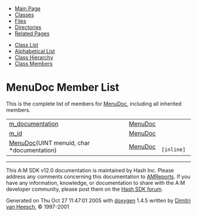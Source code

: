<div class="tabs">

- [Main Page](index.md)
- <span id="current">[Classes](annotated.md)</span>
- [Files](files.md)
- [Directories](dirs.md)
- [Related Pages](pages.md)

</div>

<div class="tabs">

- [Class List](annotated.md)
- [Alphabetical List](classes.md)
- [Class Hierarchy](hierarchy.md)
- [Class Members](functions.md)

</div>

# MenuDoc Member List

This is the complete list of members for <a href="classMenuDoc.md" class="el">MenuDoc</a>, including all inherited members.

|  |  |  |
|----|----|----|
| <a href="classMenuDoc.md#42712fe7932262f9b0df441f5d17e6d3" class="el">m_documentation</a> | <a href="classMenuDoc.md" class="el">MenuDoc</a> |  |
| <a href="classMenuDoc.md#2c7397eb19298a63b3012d70e4b6b694" class="el">m_id</a> | <a href="classMenuDoc.md" class="el">MenuDoc</a> |  |
| <a href="classMenuDoc.md#992031811343d8803051645af15af29c" class="el">MenuDoc</a>(UINT menuid, char \*documentation) | <a href="classMenuDoc.md" class="el">MenuDoc</a> | ` [inline]` |

------------------------------------------------------------------------

<span class="small">This A:M SDK v12.0 documentation is maintained by Hash Inc. Please address any comments concerning this documentation to [AMReports](http://www.hash.com/reports). If you have any information, knowledge, or documentation to share with the A:M developer community, please post them on the [Hash SDK forum](http://www.hash.com/forums/index.php?showforum=11).</span>

Generated on Thu Oct 27 11:47:01 2005 with [<span class="image placeholder" original-image-src="doxygen.png" original-image-title="" height="45" width="100" align="middle" border="0">doxygen</span>](http://www.doxygen.org/index.html) 1.4.5 written by [Dimitri van Heesch](mailto:dimitri@stack.nl), © 1997-2001

